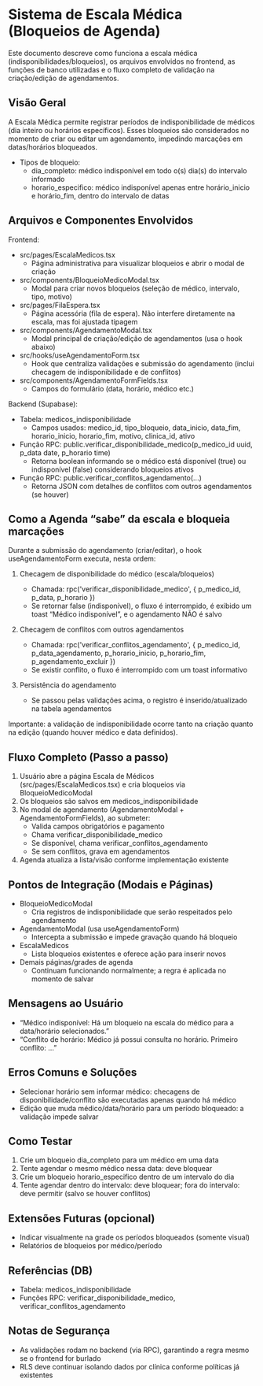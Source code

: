 # Sistema de Escala Médica (Bloqueios de Agenda)

Este documento descreve como funciona a escala médica (indisponibilidades/bloqueios), os arquivos envolvidos no frontend, as funções de banco utilizadas e o fluxo completo de validação na criação/edição de agendamentos.

## Visão Geral
A Escala Médica permite registrar períodos de indisponibilidade de médicos (dia inteiro ou horários específicos). Esses bloqueios são considerados no momento de criar ou editar um agendamento, impedindo marcações em datas/horários bloqueados.

- Tipos de bloqueio:
  - dia_completo: médico indisponível em todo o(s) dia(s) do intervalo informado
  - horario_especifico: médico indisponível apenas entre horário_inicio e horário_fim, dentro do intervalo de datas

## Arquivos e Componentes Envolvidos

Frontend:
- src/pages/EscalaMedicos.tsx
  - Página administrativa para visualizar bloqueios e abrir o modal de criação
- src/components/BloqueioMedicoModal.tsx
  - Modal para criar novos bloqueios (seleção de médico, intervalo, tipo, motivo)
- src/pages/FilaEspera.tsx
  - Página acessória (fila de espera). Não interfere diretamente na escala, mas foi ajustada tipagem
- src/components/AgendamentoModal.tsx
  - Modal principal de criação/edição de agendamentos (usa o hook abaixo)
- src/hooks/useAgendamentoForm.tsx
  - Hook que centraliza validações e submissão do agendamento (inclui checagem de indisponibilidade e de conflitos)
- src/components/AgendamentoFormFields.tsx
  - Campos do formulário (data, horário, médico etc.)

Backend (Supabase):
- Tabela: medicos_indisponibilidade
  - Campos usados: medico_id, tipo_bloqueio, data_inicio, data_fim, horario_inicio, horario_fim, motivo, clinica_id, ativo
- Função RPC: public.verificar_disponibilidade_medico(p_medico_id uuid, p_data date, p_horario time)
  - Retorna boolean informando se o médico está disponível (true) ou indisponível (false) considerando bloqueios ativos
- Função RPC: public.verificar_conflitos_agendamento(...)
  - Retorna JSON com detalhes de conflitos com outros agendamentos (se houver)

## Como a Agenda “sabe” da escala e bloqueia marcações
Durante a submissão do agendamento (criar/editar), o hook useAgendamentoForm executa, nesta ordem:

1) Checagem de disponibilidade do médico (escala/bloqueios)
   - Chamada: rpc('verificar_disponibilidade_medico', { p_medico_id, p_data, p_horario })
   - Se retornar false (indisponível), o fluxo é interrompido, é exibido um toast “Médico indisponível”, e o agendamento NÃO é salvo

2) Checagem de conflitos com outros agendamentos
   - Chamada: rpc('verificar_conflitos_agendamento', { p_medico_id, p_data_agendamento, p_horario_inicio, p_horario_fim, p_agendamento_excluir })
   - Se existir conflito, o fluxo é interrompido com um toast informativo

3) Persistência do agendamento
   - Se passou pelas validações acima, o registro é inserido/atualizado na tabela agendamentos

Importante: a validação de indisponibilidade ocorre tanto na criação quanto na edição (quando houver médico e data definidos).

## Fluxo Completo (Passo a passo)
1. Usuário abre a página Escala de Médicos (src/pages/EscalaMedicos.tsx) e cria bloqueios via BloqueioMedicoModal
2. Os bloqueios são salvos em medicos_indisponibilidade
3. No modal de agendamento (AgendamentoModal + AgendamentoFormFields), ao submeter:
   - Valida campos obrigatórios e pagamento
   - Chama verificar_disponibilidade_medico
   - Se disponível, chama verificar_conflitos_agendamento
   - Se sem conflitos, grava em agendamentos
4. Agenda atualiza a lista/visão conforme implementação existente

## Pontos de Integração (Modais e Páginas)
- BloqueioMedicoModal
  - Cria registros de indisponibilidade que serão respeitados pelo agendamento
- AgendamentoModal (usa useAgendamentoForm)
  - Intercepta a submissão e impede gravação quando há bloqueio
- EscalaMedicos
  - Lista bloqueios existentes e oferece ação para inserir novos
- Demais páginas/grades de agenda
  - Continuam funcionando normalmente; a regra é aplicada no momento de salvar

## Mensagens ao Usuário
- “Médico indisponível: Há um bloqueio na escala do médico para a data/horário selecionados.”
- “Conflito de horário: Médico já possui consulta no horário. Primeiro conflito: …”

## Erros Comuns e Soluções
- Selecionar horário sem informar médico: checagens de disponibilidade/conflito são executadas apenas quando há médico
- Edição que muda médico/data/horário para um período bloqueado: a validação impede salvar

## Como Testar
1. Crie um bloqueio dia_completo para um médico em uma data
2. Tente agendar o mesmo médico nessa data: deve bloquear
3. Crie um bloqueio horario_especifico dentro de um intervalo do dia
4. Tente agendar dentro do intervalo: deve bloquear; fora do intervalo: deve permitir (salvo se houver conflitos)

## Extensões Futuras (opcional)
- Indicar visualmente na grade os períodos bloqueados (somente visual)
- Relatórios de bloqueios por médico/período

## Referências (DB)
- Tabela: medicos_indisponibilidade
- Funções RPC: verificar_disponibilidade_medico, verificar_conflitos_agendamento

## Notas de Segurança
- As validações rodam no backend (via RPC), garantindo a regra mesmo se o frontend for burlado
- RLS deve continuar isolando dados por clínica conforme políticas já existentes
